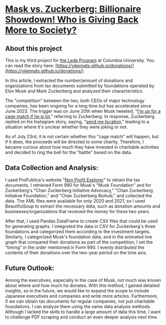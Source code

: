 # [Mask vs. Zuckerberg: Billionaire Showdown! Who is Giving Back More to Society?](https://yikemats.github.io/donations/)

## About this project
This is my third project for [the Lede Program](https://ledeprogram.com) at Columbia University. You can read the story here: [https://yikemats.github.io/donations/](https://yikemats.github.io/donations/)

In this article, I extracted the number/amount of donations and organizations from tax documents submitted by foundations operated by Elon Musk and Mark Zuckerberg and analyzed their characteristics.

The "competition" between the two, both CEOs of major technology companies, has been ongoing for a long time but has accelerated since June 2023. The trigger was on June 20th when Musk tweeted, "[I'm up for a cage match if he is lol,](https://twitter.com/elonmusk/status/1671364992665264131?s=20)" referring to Zuckerberg. In response, Zuckerberg replied on his Instagram story, saying, "[send me location,](https://www.businessinsider.com/mark-zuckerberg-elon-musk-cage-match-send-location-jiu-jitsu-2023-6)" leading to a situation where it's unclear whether they were joking or not.

As of July 23rd, it is not certain whether this "cage match" will happen, but if it does, the proceeds will be directed to some charity. Therefore, I became curious about how much they have invested in charitable activities and decided to ring the bell for the "battle" based on the data.

## Data Collection and Analysis:

I used ProPublica's website "[Non Profit Explorer](https://projects.propublica.org/nonprofits/search)" to obtain the tax documents. I retrieved Form 990 for Musk's "Musk Foundation" and for Zuckerberg's "Chan Zuckerberg Initiative Advocacy," "Chan Zuckerberg Initiative Foundation," and "Chan Zuckerberg Biohub," and collected the data. The XML files were available for only 2020 and 2021, so I used BeautifulSoup to extract the necessary data, such as donation amounts and businesses/organizations that received the money for these two years.

After that, I used Pandas DataFrame to create CSV files that could be used for generating graphs. I integrated the data in CSV for Zuckerberg's three foundations and categorized them according to the investment targets. Similarly, I categorized Musk's foundation data, and in the animated line graph that compared their donations as part of the competition, I set the "timing" in the order mentioned in Form 990. I evenly distributed the contents of their donations over the two-year period on the time axis.

## Future Outlook:

Among the executives, especially in the case of Musk, not much was known about where and how much he donates. With this method, I gained detailed insights, so in the future, we would like to expand the scope to include Japanese executives and companies and write more articles. Furthermore, if we can obtain tax documents for regular companies, not just charitable foundations, I can analyze them using the same data analysis methods. Although I lacked the skills to handle a large amount of data this time, I want to challenge PDF scraping and conduct an even deeper analysis next time.

